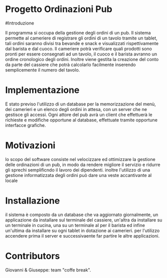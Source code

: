 # Progetto Ordinazioni Pub

#Introduzione

Il programma si occupa della gestione degli ordini di un pub.
Il sistema permette al cameriere di registrare gli ordini 
di un tavolo tramite un tablet, tali ordini saranno divisi tra bevande 
e snack e visualizzati rispettivamente 
dal barista e dal cuoco. Il cameriere potrà verificare quali prodotti sono pronti per essere 
consegnati ad un tavolo, 
il cuoco e il barista avranno un ordine cronologico degli ordini. 
Inoltre viene gestita la creazione del conto da parte 
del cassiere che potrà calcolarlo facilmente inserendo semplicemente 
il numero del tavolo.


# Implementazione

E stato previso l'utilizzo di un database per la memorizzazione del menù, dei camerieri e un elenco degli ordini in attesa,
con un 
server che ne gestisce gli accessi.
Ogni attore del pub avrà un client che effettuerà le richieste e 
modifiche opportune al database, effettuate tramite opportune interfacce grafiche.




# Motivazioni

lo scopo del software consiste nel velocizzare ed ottimizzare la gestione delle ordinazioni di un pub, 
in modo da rendere migliore il servizio e ridurre gli sprechi semplificndo il lavoro dei dipendenti.
inoltre l'utilizzo di una gestione informatizzata degli ordini può dare una veste accantivante al locale



# Installazione

il sistema è composto da un database che va aggiornato giornalmente, un applicazione da installare sul terminale del cassiere,
un'altra da installare su un terminale in cucina, una su un terminale al per il barista ed infine un'ultima da installare
su ogni tablet in dotazione ai camerieri. per l'utilizzo accendere prima il server e successivaente far partire le altre
applicazioni.



# Contributors

Giovanni & Giuseppe: team "coffe break".
